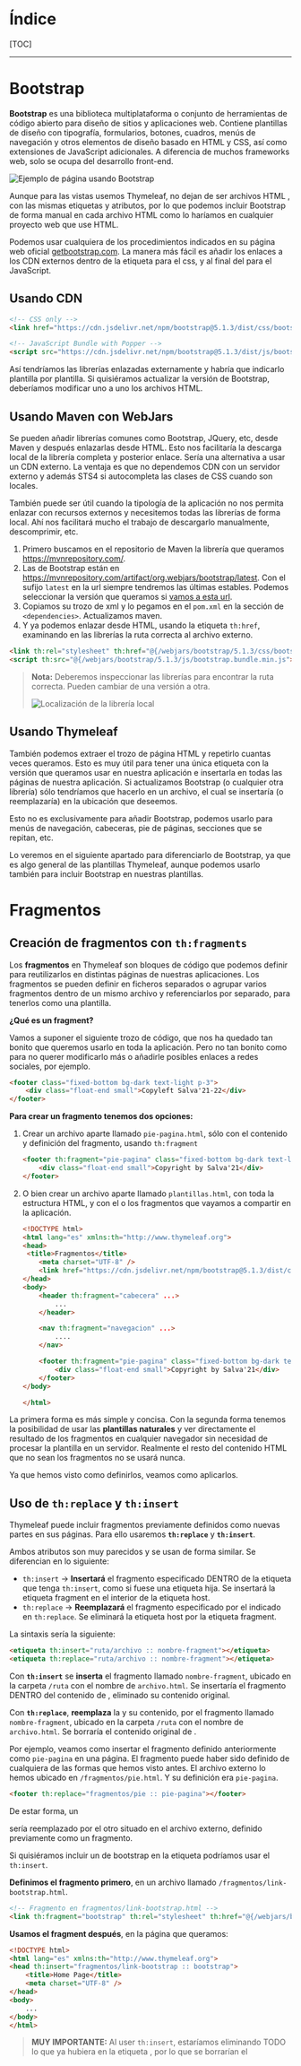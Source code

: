 # Índice

[TOC]

------

# Bootstrap

**Bootstrap** es una biblioteca multiplataforma o conjunto de herramientas de código abierto para diseño de sitios y aplicaciones web. Contiene plantillas de diseño con tipografía, formularios, botones, cuadros, menús de navegación y otros elementos de diseño basado en HTML y CSS, así como extensiones de JavaScript adicionales. A diferencia de muchos frameworks web, solo se ocupa del desarrollo front-end. 

![Ejemplo de página usando Bootstrap](https://upload.wikimedia.org/wikipedia/commons/6/66/Twitter_Bootstrap_Under_Firefox_32.png)

Aunque para las vistas usemos Thymeleaf, no dejan de ser archivos HTML , con las mismas etiquetas y atributos, por lo que podemos incluir Bootstrap de forma manual en cada archivo HTML como lo haríamos en cualquier proyecto web que use HTML.

Podemos usar cualquiera de los procedimientos indicados en su página web oficial [getbootstrap.com](https://getbootstrap.com). La manera más fácil es añadir los enlaces a los CDN externos dentro de la etiqueta <head> para el css, y al final del <body> para el JavaScript.

## Usando CDN

```html
<!-- CSS only -->
<link href="https://cdn.jsdelivr.net/npm/bootstrap@5.1.3/dist/css/bootstrap.min.css" rel="stylesheet" integrity="sha384-1BmE4kWBq78iYhFldvKuhfTAU6auU8tT94WrHftjDbrCEXSU1oBoqyl2QvZ6jIW3" crossorigin="anonymous"/>
```



```html
<!-- JavaScript Bundle with Popper -->
<script src="https://cdn.jsdelivr.net/npm/bootstrap@5.1.3/dist/js/bootstrap.bundle.min.js" integrity="sha384-ka7Sk0Gln4gmtz2MlQnikT1wXgYsOg+OMhuP+IlRH9sENBO0LRn5q+8nbTov4+1p" crossorigin="anonymous"></script>
```

Así tendríamos las librerías enlazadas externamente y habría que indicarlo plantilla por plantilla. Si quisiéramos actualizar la versión de Bootstrap, deberíamos modificar uno a uno los archivos HTML.

## Usando Maven con WebJars

Se pueden añadir librerías comunes como Bootstrap, JQuery, etc, desde Maven y después enlazarlas desde HTML. Esto nos facilitaría la descarga local de la librería completa y posterior enlace. Sería una alternativa a usar un CDN externo. La ventaja es que no dependemos CDN con un servidor externo y además STS4 si autocompleta las clases de CSS cuando son locales.

También puede ser útil cuando la tipología de la aplicación no nos permita enlazar con recursos externos y necesitemos todas las librerías de forma local. Ahí nos facilitará mucho el trabajo de descargarlo manualmente, descomprimir, etc.

1. Primero buscamos en el repositorio de Maven la librería que queramos  https://mvnrepository.com/.
2. Las de Bootstrap están en https://mvnrepository.com/artifact/org.webjars/bootstrap/latest. Con el sufijo `latest` en la url siempre tendremos las últimas estables. Podemos seleccionar la versión que queramos si [vamos a esta url](https://mvnrepository.com/artifact/org.webjars/bootstrap).
3. Copiamos su trozo de xml y lo pegamos en el `pom.xml` en la sección de `<dependencies>`. Actualizamos maven.
4. Y ya podemos enlazar desde HTML, usando la etiqueta `th:href`, examinando en las librerías la ruta correcta al archivo externo.

```html
<link th:rel="stylesheet" th:href="@{/webjars/bootstrap/5.1.3/css/bootstrap.min.css} "/>
<script th:src="@{/webjars/bootstrap/5.1.3/js/bootstrap.bundle.min.js"></script>
```

> **Nota:** Deberemos inspeccionar las librerías para encontrar la ruta correcta. Pueden cambiar de una versión a otra.
>
> ![Localización de la librería local](img/03/01.png)



## Usando Thymeleaf

También podemos extraer el trozo de página HTML y repetirlo cuantas veces queramos. Esto es muy útil para tener una única etiqueta <link> con la versión que queramos usar en nuestra aplicación e insertarla en todas las páginas de nuestra aplicación. Si actualizamos Bootstrap (o cualquier otra librería) sólo tendríamos que hacerlo en un archivo, el cual se insertaría (o reemplazaría) en la ubicación que deseemos.

Esto no es exclusivamente para añadir Bootstrap, podemos usarlo para menús de navegación, cabeceras, pie de páginas, secciones que se repitan, etc. 

Lo veremos en el siguiente apartado para diferenciarlo de Bootstrap, ya que es algo general de las plantillas Thymeleaf, aunque podemos usarlo también para incluir Bootstrap en nuestras plantillas.



# Fragmentos

## Creación de fragmentos con `th:fragments`

Los **fragmentos** en Thymeleaf son bloques de código que podemos definir para reutilizarlos en distintas páginas de nuestras aplicaciones. Los fragmentos se pueden definir en ficheros separados o agrupar varios fragmentos dentro de un mismo archivo y referenciarlos por separado, para tenerlos como una plantilla.

**¿Qué es un fragment?**

Vamos a suponer el siguiente trozo de código, que nos ha quedado tan bonito que queremos usarlo en toda la aplicación. Pero no tan bonito como para no querer modificarlo más o añadirle posibles enlaces a redes sociales, por ejemplo.

```html
<footer class="fixed-bottom bg-dark text-light p-3">
    <div class="float-end small">Copyleft Salva'21-22</div>
</footer>
```

**Para crear un fragmento tenemos dos opciones:**

1. Crear un archivo aparte llamado `pie-pagina.html`, sólo con el contenido y definición del fragmento, usando `th:fragment`

   ```html
   <footer th:fragment="pie-pagina" class="fixed-bottom bg-dark text-light p-3">
       <div class="float-end small">Copyright by Salva'21</div>
   </footer>
   ```

2. O bien crear un archivo aparte llamado `plantillas.html`, con toda la estructura HTML, y con el o los fragmentos que vayamos a compartir en la aplicación.

   ```html
   <!DOCTYPE html>
   <html lang="es" xmlns:th="http://www.thymeleaf.org">
   <head>
   	<title>Fragmentos</title>
       <meta charset="UTF-8" />
       <link href="https://cdn.jsdelivr.net/npm/bootstrap@5.1.3/dist/css/bootstrap.min.css" rel="stylesheet"/>
   </head>
   <body>
       <header th:fragment="cabecera" ...>
           ...
       </header>
   
       <nav th:fragment="navegacion" ...>
           ....
       </nav>
   
       <footer th:fragment="pie-pagina" class="fixed-bottom bg-dark text-light p-3">
           <div class="float-end small">Copyright by Salva'21</div>
       </footer>
   </body>
   
   </html>
   ```

La primera forma es más simple y concisa. Con la segunda forma tenemos la posibilidad de usar las **plantillas naturales** y ver  directamente el resultado de los fragmentos en cualquier navegador sin necesidad de procesar la plantilla en un servidor. Realmente el resto del contenido HTML que no sean los fragmentos no se usará nunca.

Ya que hemos visto como definirlos, veamos como aplicarlos.



## Uso de `th:replace` y `th:insert`

Thymeleaf puede incluir fragmentos previamente definidos como nuevas partes en sus páginas. Para ello usaremos **`th:replace`** y **`th:insert`**.

Ambos atributos son muy parecidos y se usan de forma similar. Se diferencian en lo siguiente:

- `th:insert` -> **Insertará** el fragmento especificado DENTRO de la etiqueta que tenga `th:insert`, como si fuese una etiqueta hija. Se insertará la etiqueta fragment en el interior de la etiqueta host.
- `th:replace` -> **Reemplazará** el fragmento especificado por el indicado en `th:replace`. Se eliminará la etiqueta host por la etiqueta fragment.

La sintaxis sería la siguiente:

```html
<etiqueta th:insert="ruta/archivo :: nombre-fragment"></etiqueta>
<etiqueta th:replace="ruta/archivo :: nombre-fragment"></etiqueta>
```

Con **`th:insert`** se **inserta** el fragmento llamado `nombre-fragment`, ubicado en la carpeta `/ruta` con el nombre de `archivo.html`. Se insertaría el fragmento DENTRO del contenido de <etiqueta>, eliminado su contenido original.

Con **`th:replace`**, **reemplaza** la <etiqueta> y su contenido, por el fragmento llamado `nombre-fragment`, ubicado en la carpeta `/ruta` con el nombre de `archivo.html`. Se borraría el contenido original de <etiqueta>.

Por ejemplo, veamos como insertar el fragmento definido anteriormente como `pie-pagina` en una página. El fragmento puede haber sido definido de cualquiera de las formas que hemos visto antes. El archivo externo lo hemos ubicado en `/fragmentos/pie.html`. Y su definición era `pie-pagina`.

```html
<footer th:replace="fragmentos/pie :: pie-pagina"></footer>
```

De estar forma, un <footer> sería reemplazado por el otro situado en el archivo externo, definido previamente como un fragmento.

Si quisiéramos incluir un <link> de bootstrap en la etiqueta <head> podríamos usar el `th:insert`.

**Definimos el fragmento primero**, en un archivo llamado `/fragmentos/link-bootstrap.html`.

```html
<!-- Fragmento en fragmentos/link-bootstrap.html -->
<link th:fragment="bootstrap" th:rel="stylesheet" th:href="@{/webjars/bootstrap/5.1.3/css/bootstrap.min.css} " />
```

**Usamos el fragment después**, en la página que queramos:

```html
<!DOCTYPE html>
<html lang="es" xmlns:th="http://www.thymeleaf.org">
<head th:insert="fragmentos/link-bootstrap :: bootstrap">
	<title>Home Page</title>
	<meta charset="UTF-8" />
</head>
<body>
    ...
</body>
</html>
```

> **MUY IMPORTANTE:** Al user `th:insert`, estaríamos eliminando TODO lo que ya hubiera en la etiqueta <head>, por lo que se borrarían el <title> y el <meta>. En este caso, **sería recomendable** usar `th:replace` en su lugar. Con `<link th:replace="fragmentos/link-bootstrap :: bootstrap"/>`, o bien hacer un fragment con todo el <head> completo.

## Paso de parámetros a los fragments

Los fragmentos pueden recibir parámetros para que estos actúen de forma distinta cada vez que sean insertados, como los argumentos de una función cuando son llamadas.

**Definición del fragment**

```html
<!-- /fragmentos/mensaje.html -->
<div th:fragment="alerta( texto, color)" th:class="'shadow alert alert-' + ${color}">
	<h4>
		<span>Atención</span>
		<a href="#" class="btn btn-close float-end"></a>
	</h4>
	<hr />
	<p class="text-center small" th:text="${texto}"></p>
</div>
```

**Llamada al fragment**

```html
<div class="m-5" th:insert="fragmentos/mensaje :: alerta(texto='Usuario no encontrado', color='warning')">
</div>
```

**Código obtenido al procesar la plantilla**

```html
<div class="m-5">
    <div class="shadow alert alert-warning">
        <h4>
            <span>Atención</span>
            <a href="#" class="btn btn-close float-end"></a>
        </h4>
        <hr />
        <p class="text-center small">Usuario no encontrado</p>
	</div>
</div>
```

**Vista previa**

<img src="img/03/04.png" alt="Vista previa fragmento parametrizado2" style="zoom:67%;" />



Tan sólo tendríamos que enviarle otros valores para obtener otro resultado:

**Llamada al fragment**

```html
<div class="m-5" th:insert="fragmentos/mensaje :: alerta(texto='Login correcto', color='success')">
</div>
```

**Vista previa**

<img src="img/03/05.png" alt="Vista previa fragmento parametrizado2" style="zoom:67%;" />



💡Fíjate que en la definición del fragment hemos usado el atributo `th:class` de la siguiente forma:

```html
<etiqueta th:class="'shadow alert alert-' + ${color}"></etiqueta>
```

Hemos tenido que incluir la primera parte del contenido entre comillas simples `shadow alert alert-`, ya que todo es una expresión, y así concatenaríamos ambos Strings. La primera parte que es un literal, con la segunda que es una variable `'shadow alert alert-'` + `${color}`.

Se podría usar también las sustituciones literales de texto, funcionando igual que los template strings de JavaScript. Así simplificamos las expresiones cuando tenemos que concatenar varios strings.

```html
<etiqueta th:class="|shadow alert alert-${color}|"></etiqueta>
```


